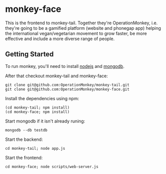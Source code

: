 monkey-face
===========

This is the frontend to monkey-tail. Together they're OperationMonkey, i.e. they're going to be a gamified platform (website and phonegap app) helping the international vegan/vegetarian movement to grow faster, be more effective and include a more diverse range of people.

Getting Started
---------------

To run monkey, you'll need to install [nodejs](http://nodejs.org/) and [mongodb](http://www.mongodb.org/).

After that checkout monkey-tail and monkey-face:

    git clone git@github.com:OperationMonkey/monkey-tail.git
    git clone git@github.com:OperationMonkey/monkey-face.git

Install the dependencies using npm:

    (cd monkey-tail; npm install)
	(cd monkey-face; npm install)

Start mongodb if it isn't already runing:

    mongodb --db testdb

Start the backend:

    cd monkey-tail; node app.js

Start the frontend:

    cd monkey-face; node scripts/web-server.js
